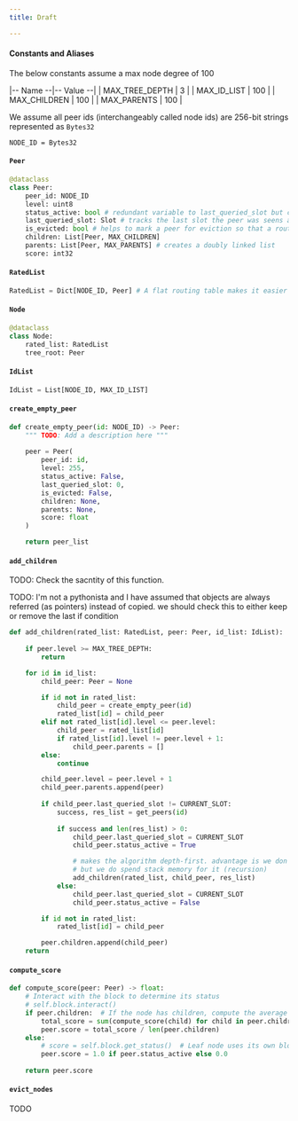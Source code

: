 ```yaml
---
title: Draft

---
```


#### Constants and Aliases

The below constants assume a max node degree of 100

|--     Name     --|-- Value --|
| MAX_TREE_DEPTH   | 3         | 
| MAX_ID_LIST      | 100       | 
| MAX_CHILDREN     | 100       |
| MAX_PARENTS      | 100       |

We assume all peer ids (interchangeably called node ids) are 256-bit strings represented as `Bytes32`

`NODE_ID = Bytes32`

#### `Peer`

```python
@dataclass
class Peer:
    peer_id: NODE_ID
    level: uint8
    status_active: bool # redundant variable to last_queried_slot but can be useful.
    last_queried_slot: Slot # tracks the last slot the peer was seens as active
    is_evicted: bool # helps to mark a peer for eviction so that a routine task can remove it
    children: List[Peer, MAX_CHILDREN]
    parents: List[Peer, MAX_PARENTS] # creates a doubly linked list
    score: int32
```

#### `RatedList`

```python
RatedList = Dict[NODE_ID, Peer] # A flat routing table makes it easier to manage queries
```

#### `Node`

```python
@dataclass
class Node:
    rated_list: RatedList
    tree_root: Peer
```

#### `IdList`

```python
IdList = List[NODE_ID, MAX_ID_LIST]
```

#### `create_empty_peer`

```python
def create_empty_peer(id: NODE_ID) -> Peer:
    """ TODO: Add a description here """
    
    peer = Peer(
        peer_id: id,
        level: 255,
        status_active: False, 
        last_queried_slot: 0, 
        is_evicted: False, 
        children: None, 
        parents: None, 
        score: float
    )

    return peer_list
```

#### `add_children`

TODO: Check the sacntity of this function.

TODO: I'm not a pythonista and I have assumed that objects are always referred (as pointers) instead of copied. we should check this to either keep or remove the last if condition

```python
def add_children(rated_list: RatedList, peer: Peer, id_list: IdList):
    
    if peer.level >= MAX_TREE_DEPTH:
        return

    for id in id_list:
        child_peer: Peer = None

        if id not in rated_list: 
            child_peer = create_empty_peer(id)
            rated_list[id] = child_peer
        elif not rated_list[id].level <= peer.level:
            child_peer = rated_list[id]
            if rated_list[id].level != peer.level + 1:
                child_peer.parents = []
        else:
            continue

        child_peer.level = peer.level + 1
        child_peer.parents.append(peer)
        
        if child_peer.last_queried_slot != CURRENT_SLOT:
            success, res_list = get_peers(id)
            
            if success and len(res_list) > 0:
                child_peer.last_queried_slot = CURRENT_SLOT
                child_peer.status_active = True

                # makes the algorithm depth-first. advantage is we don't require hold information in memory
                # but we do spend stack memory for it (recursion)
                add_children(rated_list, child_peer, res_list)
            else:
                child_peer.last_queried_slot = CURRENT_SLOT
                child_peer.status_active = False

        if id not in rated_list:
            rated_list[id] = child_peer

        peer.children.append(child_peer)
    return
```

#### `compute_score`

```python
def compute_score(peer: Peer) -> float:
    # Interact with the block to determine its status
    # self.block.interact()
    if peer.children:  # If the node has children, compute the average score
        total_score = sum(compute_score(child) for child in peer.children)
        peer.score = total_score / len(peer.children)
    else:
        # score = self.block.get_status()  # Leaf node uses its own block's status
        peer.score = 1.0 if peer.status_active else 0.0
    
    return peer.score
```

#### `evict_nodes`
TODO
